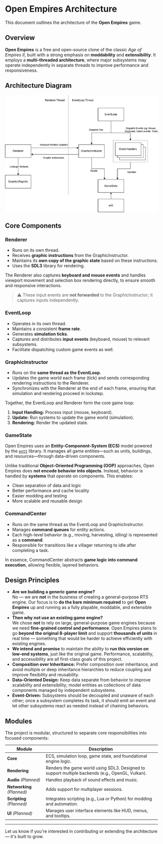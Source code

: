 # Open Empires Architecture

This document outlines the architecture of the **Open Empires** game.

## Overview

**Open Empires** is a free and open-source clone of the classic *Age of Empires II*, built with a strong emphasis on **moddability** and **extensibility**. It employs a **multi-threaded architecture**, where major subsystems may operate independently in separate threads to improve performance and responsiveness.

## Architecture Diagram
![](images/architecture.png)

## Core Components

### Renderer
- Runs on its own thread.
- Receives **graphic instructions** from the GraphicInstructor.
- Maintains its **own copy of the graphic state** based on these instructions.
- Uses the **SDL3** library for rendering.

The Renderer also captures **keyboard and mouse events** and handles viewport movement and selection box rendering directly, to ensure smooth and responsive interactions.  
> ⚠️ These input events are **not forwarded** to the GraphicInstructor; it captures inputs independently.

### EventLoop
- Operates in its own thread.
- Maintains a consistent **frame rate**.
- Generates **simulation ticks**.
- Captures and distributes **input events** (keyboard, mouse) to relevant subsystems.
- Facilitate dispatching custom game events as well.

### GraphicInstructor
- Runs on the **same thread as the EventLoop**.
- Updates the game world each frame (tick) and sends corresponding rendering instructions to the Renderer.
- Synchronizes with the Renderer at the end of each frame, ensuring that simulation and rendering proceed in lockstep.

Together, the EventLoop and Renderer form the core game loop:

1. **Input Handling:** Process input (mouse, keyboard).
2. **Update:** Run systems to update the game world (simulation).
3. **Rendering:** Render the updated state.

### GameState
Open Empires uses an **Entity-Component-System (ECS)** model powered by the [`entt`](https://github.com/skypjack/entt) library. It manages all game entities—such as units, buildings, and resources—through data-driven components.

Unlike traditional **Object-Oriented Programming (OOP)** approaches, Open Empires does **not encode behavior into objects**. Instead, behavior is handled by **systems** that operate on components. This enables:

- Clean separation of data and logic
- Better performance and cache locality
- Easier modding and testing
- More scalable and reusable design


### CommandCenter
- Runs on the same thread as the EventLoop and GraphicInstructor.
- Manages **command queues** for entity actions.
- Each high-level behavior (e.g., moving, harvesting, idling) is represented as a **command**.
- Responsible for transitions like a villager returning to idle after completing a task.

In essence, CommandCenter abstracts **game logic into command execution**, allowing flexible, layered behaviors.

## Design Principles

- **Are we building a generic game engine?**  
No — we are **not** in the business of creating a general-purpose RTS engine. Our focus is to **do the bare minimum required** to get **Open Empires** up and running as a fully playable, moddable, and extensible game.
- **Then why not use an existing game engine?**  
We chose **not** to rely on large, general-purpose game engines because we need **fine-grained control and performance**. Open Empires plans to go **beyond the original 8-player limit** and support **thousands of units** in real time — something that would be harder to achieve efficiently with existing engines.
- **We intend and promise** to maintain the ability to **run this version on low-end systems**, just like the original game. Performance, scalability, and accessibility are all first-class goals of this project.
- **Composition over Inheritance:** Prefer composition over inheritance, and avoid multiple or deep inheritance hierarchies to reduce coupling and improve flexibility and reusability.
- **Data-Oriented Design:** Keep data separate from behavior to improve scalability and extensibility; model entities as collections of data components managed by independent subsystems.
- **Event-Driven:** Subsystems should be decoupled and unaware of each other; once a subsystem completes its task, it should emit an event and let other subsystems react as needed instead of chaining behaviors.

## Modules

The project is modular, structured to separate core responsibilities into focused components:

| Module         | Description |
|----------------|-------------|
| **Core**       | ECS, simulation loop, game state, and foundational engine logic. |
| **Rendering**  | Renders the game world using SDL3. Designed to support multiple backends (e.g., OpenGL, Vulkan). |
| **Audio** *(Planned)*      | Handles playback of sound effects and music. |
| **Networking** *(Planned)* | Adds support for multiplayer sessions. |
| **Scripting** *(Planned)*  | Integrates scripting (e.g., Lua or Python) for modding and automation. |
| **UI** *(Planned)*         | Manages user interface elements like HUD, menus, and tooltips. |

---

Let us know if you're interested in contributing or extending the architecture — it's built to grow.
